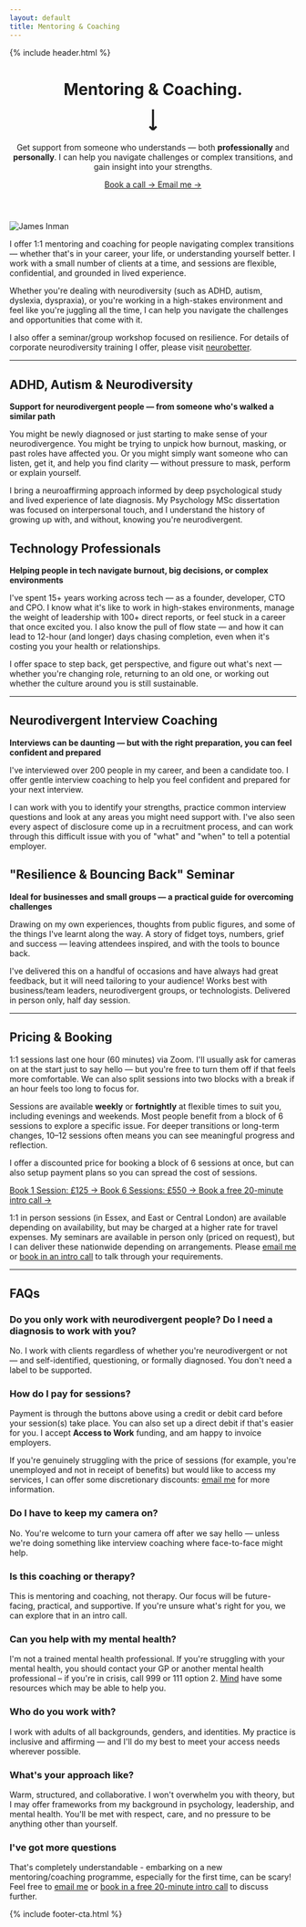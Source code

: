 ```yaml
---
layout: default
title: Mentoring & Coaching
---
```


{% include header.html %}

<!-- Hero Section -->
<header class="mb-16">
  <div class="grid md:grid-cols-2 gap-12 mb-16">
    <div class="flex flex-col justify-between">
      <h1 class="text-[60px] font-display font-medium mb-8 leading-[97%] tracking-[-0.03em]">Mentoring & Coaching.</h1>
      <div class="flex items-center h-[48px]">
        <svg width="28" height="44" viewBox="0 0 28 44" fill="none" xmlns="http://www.w3.org/2000/svg">
          <path d="M14 0L14 36M14 36L8 30M14 36L20 30" stroke="currentColor" stroke-width="3.5"/>
        </svg>
      </div>
    </div>
    <div class="flex flex-col justify-between">
      <p class="text-[32px] text-secondaryText font-sans font-normal mb-6 leading-[1.55] tracking-[-0.03em]">
        Get support from someone who understands — both <strong>professionally</strong> and <strong>personally</strong>. I can help you navigate challenges or complex transitions, and gain insight into your strengths.
      </p>
      <div class="flex gap-4">
        <a href="https://tidycal.com/jamesinman/20-minute-introduction-call" target="_blank" rel="noopener"
          class="inline-block bg-[#010A49] hover:opacity-90 text-white font-medium py-3 px-6 font-body text-base transition">
          Book a call →
        </a>
        <a href="mailto:james@jamesinman.co.uk"
          class="inline-block text-primaryText hover:opacity-70 py-3 px-6 font-body text-base transition">
          Email me →
        </a>
      </div>
    </div>
  </div>
</header>

<!-- Photo and Intro Section -->
<section class="grid md:grid-cols-2 gap-12 mb-16 items-start">
  <div>
    <img src="{{ site.baseurl }}/assets/images/headshot-2.jpg" alt="James Inman" class="w-full h-[400px] object-cover object-center rounded" />
  </div>
  <div class="flex flex-col justify-between h-[400px]">
    <p class="text-lg text-secondaryText font-body font-normal leading-[1.55]">
      I offer 1:1 mentoring and coaching for people navigating complex transitions — whether that's in your career, your life, or understanding yourself better. I work with a small number of clients at a time, and sessions are flexible, confidential, and grounded in lived experience.
    </p>
    <p class="text-lg text-secondaryText font-body font-normal leading-[1.55]">
      Whether you're dealing with neurodiversity (such as ADHD, autism, dyslexia, dyspraxia), or you're working in a high-stakes environment and feel like you're juggling all the time, I can help you navigate the challenges and opportunities that come with it.
    </p>
    <p class="text-lg text-secondaryText font-body font-normal leading-[1.55]">
      I also offer a seminar/group workshop focused on resilience. For details of corporate neurodiversity training I offer, please visit <a href="https://neurobetter.org/" class="text-primaryText hover:text-primaryTextHover font-bold underline">neurobetter</a>.
    </p>
  </div>
</section>

<hr class="border-t border-cardBorder mb-20">

<!-- Service Areas -->
<section class="grid md:grid-cols-2 gap-12 mb-20">
  <div>
    <h2 class="text-[20px] font-body font-medium mb-4 uppercase leading-[122%] tracking-[-0.03em]">ADHD, Autism & Neurodiversity</h2>
    <p class="text-lg text-secondaryText font-body mb-4 leading-relaxed">
      <strong>Support for neurodivergent people — from someone who's walked a similar path</strong>
    </p>
    <p class="text-lg text-secondaryText font-body leading-relaxed">
      You might be newly diagnosed or just starting to make sense of your neurodivergence. You might be trying to unpick how burnout, masking, or past roles have affected you. Or you might simply want someone who can listen, get it, and help you find clarity — without pressure to mask, perform or explain yourself.
    </p>
    <p class="text-lg text-secondaryText font-body leading-relaxed mt-4">
      I bring a neuroaffirming approach informed by deep psychological study and lived experience of late diagnosis. My Psychology MSc dissertation was focused on interpersonal touch, and I understand the history of growing up with, and without, knowing you're neurodivergent.
    </p>
  </div>

  <div>
    <h2 class="text-[20px] font-body font-medium mb-4 uppercase leading-[122%] tracking-[-0.03em]">Technology Professionals</h2>
    <p class="text-lg text-secondaryText font-body mb-4 leading-relaxed">
      <strong>Helping people in tech navigate burnout, big decisions, or complex environments</strong>
    </p>
    <p class="text-lg text-secondaryText font-body leading-relaxed">
      I've spent 15+ years working across tech — as a founder, developer, CTO and CPO. I know what it's like to work in high-stakes environments, manage the weight of leadership with 100+ direct reports, or feel stuck in a career that once excited you. I also know the pull of flow state — and how it can lead to 12-hour (and longer) days chasing completion, even when it's costing you your health or relationships.
    </p>
    <p class="text-lg text-secondaryText font-body leading-relaxed mt-4">
      I offer space to step back, get perspective, and figure out what's next — whether you're changing role, returning to an old one, or working out whether the culture around you is still sustainable.
    </p>
  </div>
</section>

<hr class="border-t border-cardBorder mb-20">

<!-- Service Areas -->
<section class="grid md:grid-cols-2 gap-12 mb-20">
  <div>
    <h2 class="text-[20px] font-body font-medium mb-4 uppercase leading-[122%] tracking-[-0.03em]">Neurodivergent Interview Coaching</h2>
    <p class="text-lg text-secondaryText font-body mb-4 leading-relaxed">
      <strong>Interviews can be daunting — but with the right preparation, you can feel confident and prepared</strong>
    </p>
    <p class="text-lg text-secondaryText font-body leading-relaxed mb-4">
      I've interviewed over 200 people in my career, and been a candidate too. I offer gentle interview coaching to help you feel confident and prepared for your next interview.
    </p>
    <p class="text-lg text-secondaryText font-body leading-relaxed">
      I can work with you to identify your strengths, practice common interview questions and look at any areas you might need support with. I've also seen every aspect of disclosure come up in a recruitment process, and can work through this difficult issue with you of "what" and "when" to tell a potential employer.
    </p>
  </div>

  <div>
    <h2 class="text-[20px] font-body font-medium mb-4 uppercase leading-[122%] tracking-[-0.03em]">"Resilience & Bouncing Back" Seminar</h2>
    <p class="text-lg text-secondaryText font-body mb-4 leading-relaxed">
      <strong>Ideal for businesses and small groups — a practical guide for overcoming challenges</strong>
    </p>
    <p class="text-lg text-secondaryText font-body leading-relaxed">
      Drawing on my own experiences, thoughts from public figures, and some of the things I've learnt along the way. A story of fidget toys, numbers, grief and success — leaving attendees inspired, and with the tools to bounce back.
    </p>
    <p class="text-lg text-secondaryText font-body leading-relaxed mt-4">
      I've delivered this on a handful of occasions and have always had great feedback, but it will need tailoring to your audience! Works best with business/team leaders, neurodivergent groups, or technologists. <span class="italic">Delivered in person only, half day session.</span>
    </p>
  </div>
</section>

<hr class="border-t border-cardBorder mb-20">

<!-- Pricing Section -->
<section class="mb-20">
  <h2 class="text-[20px] font-body font-medium mb-6 uppercase leading-[122%] tracking-[-0.03em]">Pricing & Booking</h2>
  <p class="text-lg text-secondaryText font-body mb-4 leading-relaxed">
    1:1 sessions last one hour (60 minutes) via Zoom. I'll usually ask for cameras on at the start just to say hello — but you're free to turn them off if that feels more comfortable. We can also split sessions into two blocks with a break if an hour feels too long to focus for.
  </p>
  <p class="text-lg text-secondaryText font-body mb-6 leading-relaxed">
    Sessions are available <strong>weekly</strong> or <strong>fortnightly</strong> at flexible times to suit you, including evenings and weekends. Most people benefit from a block of 6 sessions to explore a specific issue. For deeper transitions or long-term changes, 10–12 sessions often means you can see meaningful progress and reflection.
  </p>
  <p class="text-lg text-secondaryText font-body mb-6 leading-relaxed">
    I offer a discounted price for booking a block of 6 sessions at once, but can also setup payment plans so you can spread the cost of sessions.
  </p>
  <div class="flex flex-col sm:flex-row gap-4 mb-4">
    <a href="https://tidycal.com/jamesinman/single-mentoring-coaching-session" target="_blank" rel="noopener" class="inline-block bg-[#010A49] hover:opacity-90 text-white font-medium py-3 px-6 font-body text-base transition">
      Book 1 Session: £125 →
    </a>
    <a href="https://tidycal.com/jamesinman/6-mentoring-coaching-session-offer" target="_blank" rel="noopener" class="inline-block bg-[#010A49] hover:opacity-90 text-white font-medium py-3 px-6 font-body text-base transition">
      Book 6 Sessions: £550 →
    </a>
    <a href="https://tidycal.com/jamesinman/20-minute-introduction-call" target="_blank" rel="noopener" class="inline-block bg-white border border-primaryText hover:bg-gray-50 text-primaryText font-medium py-3 px-6 font-body text-base transition">
      Book a free 20-minute intro call →
    </a>
  </div>
  <p class="text-lg text-secondaryText font-body mb-6 mt-6 leading-relaxed">
    1:1 in person sessions (in Essex, and East or Central London) are available depending on availability, but may be charged at a higher rate for travel expenses. My seminars are available in person only (priced on request), but I can deliver these nationwide depending on arrangements. Please <a href="mailto:james@jamesinman.co.uk" class="font-bold hover:opacity-70 underline">email me</a> or <a href="https://tidycal.com/jamesinman/20-minute-introduction-call" class="font-bold hover:opacity-70 underline">book in an intro call</a> to talk through your requirements.
  </p>
</section>

<hr class="border-t border-cardBorder mb-20">

<!-- FAQs Section -->
<section class="mb-20">
  <h2 class="text-[20px] font-body font-medium mb-6 uppercase leading-[122%] tracking-[-0.03em]">FAQs</h2>
  <div class="space-y-6">
    <div>
      <h3 class="text-lg font-semibold font-body mb-2">Do you only work with neurodivergent people? Do I need a diagnosis to work with you?</h3>
      <p class="text-lg text-secondaryText font-body leading-relaxed">No. I work with clients regardless of whether you're neurodivergent or not — and self-identified, questioning, or formally diagnosed. You don't need a label to be supported.</p>
    </div>
    <div>
      <h3 class="text-lg font-semibold font-body mb-2">How do I pay for sessions?</h3>
      <p class="text-lg text-secondaryText font-body leading-relaxed">Payment is through the buttons above using a credit or debit card before your session(s) take place. You can also set up a direct debit if that's easier for you. I accept <strong>Access to Work</strong> funding, and am happy to invoice employers.</p>
      <p class="text-lg text-secondaryText font-body leading-relaxed mt-2">If you're genuinely struggling with the price of sessions (for example, you're unemployed and not in receipt of benefits) but would like to access my services, I can offer some discretionary discounts: <a href="mailto:james@jamesinman.co.uk" class="font-bold hover:opacity-70 underline">email me</a> for more information.</p>
    </div>
    <div>
      <h3 class="text-lg font-semibold font-body mb-2">Do I have to keep my camera on?</h3>
      <p class="text-lg text-secondaryText font-body leading-relaxed">No. You're welcome to turn your camera off after we say hello — unless we're doing something like interview coaching where face-to-face might help.</p>
    </div>
    <div>
      <h3 class="text-lg font-semibold font-body mb-2">Is this coaching or therapy?</h3>
      <p class="text-lg text-secondaryText font-body leading-relaxed">This is mentoring and coaching, not therapy. Our focus will be future-facing, practical, and supportive. If you're unsure what's right for you, we can explore that in an intro call.</p>
    </div>
    <div>
      <h3 class="text-lg font-semibold font-body mb-2">Can you help with my mental health?</h3>
      <p class="text-lg text-secondaryText font-body leading-relaxed">I'm not a trained mental health professional. If you're struggling with your mental health, you should contact your GP or another mental health professional – if you're in crisis, call 999 or 111 option 2. <a class="underline hover:opacity-70 font-bold" href="https://www.mind.org.uk/need-urgent-help/using-this-tool/">Mind</a> have some resources which may be able to help you.</p>
    </div>
    <div>
      <h3 class="text-lg font-semibold font-body mb-2">Who do you work with?</h3>
      <p class="text-lg text-secondaryText font-body leading-relaxed">I work with adults of all backgrounds, genders, and identities. My practice is inclusive and affirming — and I'll do my best to meet your access needs wherever possible.</p>
    </div>
    <div>
      <h3 class="text-lg font-semibold font-body mb-2">What's your approach like?</h3>
      <p class="text-lg text-secondaryText font-body leading-relaxed">Warm, structured, and collaborative. I won't overwhelm you with theory, but I may offer frameworks from my background in psychology, leadership, and mental health. You'll be met with respect, care, and no pressure to be anything other than yourself.</p>
    </div>
    <div>
      <h3 class="text-lg font-semibold font-body mb-2">I've got more questions</h3>
      <p class="text-lg text-secondaryText font-body leading-relaxed">That's completely understandable - embarking on a new mentoring/coaching programme, especially for the first time, can be scary! Feel free to <a href="mailto:james@jamesinman.co.uk" class="font-bold hover:opacity-70 underline">email me</a> or <a href="https://tidycal.com/jamesinman/20-minute-introduction-call" class="font-bold hover:opacity-70 underline">book in a free 20-minute intro call</a> to discuss further.</p>
    </div>
  </div>
</section>

{% include footer-cta.html %}
